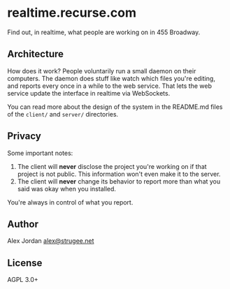 # realtime.recurse.com

Find out, in realtime, what people are working on in 455 Broadway.

## Architecture

How does it work? People voluntarily run a small daemon on their computers. The daemon does stuff like watch which files you're editing, and reports every once in a while to the web service. That lets the web service update the interface in realtime via WebSockets.

You can read more about the design of the system in the README.md files of the `client/` and `server/` directories.

## Privacy

Some important notes:

1. The client will **never** disclose the project you're working on if that project is not public. This information won't even make it to the server.
2. The client will **never** change its behavior to report more than what you said was okay when you installed.

You're always in control of what you report.

## Author

Alex Jordan <alex@strugee.net>

## License

AGPL 3.0+
